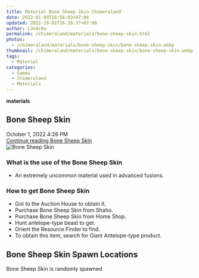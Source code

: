 ```yaml
---
title: Material Bone Sheep Skin Chimeraland
date: 2022-01-09T16:56:03+07:00
updated: 2022-10-01T16:26:37+07:00
author: L3n4r0x
permalink: /chimeraland/materials/bone-sheep-skin.html
photos:
  - /chimeraland/materials/bone-sheep-skin/bone-sheep-skin.webp
thumbnail: /chimeraland/materials/bone-sheep-skin/bone-sheep-skin.webp
tags:
  - Material
categories:
  - Games
  - Chimeraland
  - Materials
---
```


<section id="bootstrap-wrapper">
  <link
    rel="stylesheet"
    href="https://rawcdn.githack.com/dimaslanjaka/Web-Manajemen/0c3b5aa1813bd4abcd2c11bf3e37928b15c28664/css/bootstrap-5-3-0-alpha3-wrapper.css"
  />
  <div
    class="row g-0 border rounded overflow-hidden flex-md-row mb-4 shadow-sm position-relative bg-light text-dark"
  >
    <div class="col p-4 d-flex flex-column position-static">
      <strong class="d-inline-block mb-2 text-success">materials</strong>
      <h2 class="mb-0">Bone Sheep Skin</h2>
      <div class="mb-1 text-muted">October 1, 2022 4:26 PM</div>
      <a
        href="/chimeraland/materials/bone-sheep-skin.html"
        class="stretched-link d-none"
        >Continue reading Bone Sheep Skin</a
      >
    </div>
    <div class="col-auto d-none d-lg-block">
      <img
        src="/chimeraland/materials/bone-sheep-skin/bone-sheep-skin.webp"
        alt="Bone Sheep Skin"
      />
    </div>
  </div>
  <div class="row bg-light text-dark">
    <div class="col-lg-6 col-12 mb-2">
      <div class="card">
        <div class="card-body">
          <h3 class="card-title">What is the use of the Bone Sheep Skin</h3>
          <div class="card-text">
            <ul>
              <li>An extremely uncommon material used in advanced fusions.</li>
            </ul>
          </div>
        </div>
      </div>
    </div>
    <div class="col-lg-6 col-12 mb-2">
      <div class="card">
        <div class="card-body">
          <h3 class="card-title">How to get Bone Sheep Skin</h3>
          <div class="card-text">
            <ul>
              <li>Got to the Auction House to obtain it.</li>
              <li>Purchase Bone Sheep Skin from Shaho.</li>
              <li>Purchase Bone Sheep Skin from Home Shop.</li>
              <li>Hunt antelope-type beast to get.</li>
              <li>Orient the Resource Finder to find.</li>
              <li>
                To obtain this item, search for Giant Antelope-type product.
              </li>
            </ul>
          </div>
        </div>
      </div>
    </div>
    <div class="col-12 mb-2">
      <h2>Bone Sheep Skin Spawn Locations</h2>
      <p>Bone Sheep Skin is randomly spawned</p>
    </div>
  </div>
</section>